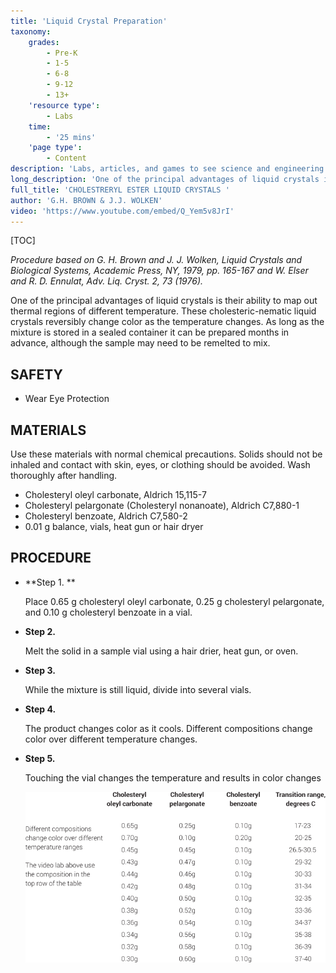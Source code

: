 ```yaml
---
title: 'Liquid Crystal Preparation'
taxonomy:
    grades:
        - Pre-K
        - 1-5
        - 6-8
        - 9-12
        - 13+
    'resource type':
        - Labs
    time:
        - '25 mins'
    'page type':
        - Content
description: 'Labs, articles, and games to see science and engineering through a new lens.'
long_description: 'One of the principal advantages of liquid crystals is their ability to map out thermal regions of different temperature. These cholesteric-nematic liquid crystals reversibly change color as the temperature changes. As long as the mixture is stored in a sealed container it can be prepared months in advance, although the sample may need to be remelted to mix.'
full_title: 'CHOLESTRERYL ESTER LIQUID CRYSTALS '
author: 'G.H. BROWN & J.J. WOLKEN'
video: 'https://www.youtube.com/embed/Q_Yem5v8JrI'
---
```


[TOC]

_Procedure based on G. H. Brown and J. J. Wolken, Liquid Crystals and Biological Systems, Academic Press, NY, 1979, pp. 165-167 and W. Elser and R. D. Ennulat, Adv. Liq. Cryst. 2, 73 (1976)._

One of the principal advantages of liquid crystals is their ability to map out thermal regions of different temperature. These cholesteric-nematic liquid crystals reversibly change color as the temperature changes. As long as the mixture is stored in a sealed container it can be prepared months in advance, although the sample may need to be remelted to mix.




## SAFETY

* Wear Eye Protection

## MATERIALS

Use these materials with normal chemical precautions. Solids should not be inhaled and contact with skin, eyes, or clothing should be avoided. Wash thoroughly after handling.
*	Cholesteryl oleyl carbonate, Aldrich 15,115-7
*	Cholesteryl pelargonate (Cholesteryl nonanoate), Aldrich 	C7,880-1
*	Cholesteryl benzoate, Aldrich C7,580-2
*	0.01 g balance, vials, heat gun or hair dryer

## PROCEDURE

* **Step 1.  <span class="youtube-link" data-url="https://www.youtube.com/embed/Q_Yem5v8JrI"></span> **

	Place 0.65 g cholesteryl oleyl carbonate, 0.25 g cholesteryl pelargonate, and 0.10 g cholesteryl benzoate in a vial.
   
 
* **Step 2. <span class="youtube-link" data-url="https://www.youtube.com/embed/Q_Yem5v8JrI"></span>**

  Melt the solid in a sample vial using a hair drier, heat gun, or oven.


* **Step 3. <span class="youtube-link" data-url="https://www.youtube.com/embed/Q_Yem5v8JrI"></span>**

  While the mixture is still liquid, divide into several vials.



* **Step 4. <span class="youtube-link" data-url="https://www.youtube.com/embed/Q_Yem5v8JrI"></span>**

   The product changes color as it cools. Different compositions change color over different temperature changes.



* **Step 5. <span class="youtube-link" data-url="https://www.youtube.com/embed/Q_Yem5v8JrI"></span>**

	Touching the vial changes the temperature and results in color changes
    
    
    
    
    
  ![](liquidcrystalchart.png)








